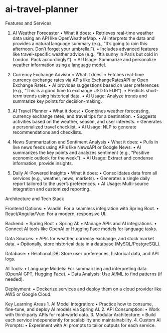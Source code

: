 # ai-travel-planner

Features and Services

1. AI Weather Forecaster
	•	What it does:
	•	Retrieves real-time weather data using an API like OpenWeatherMap.
	•	AI interprets the data and provides a natural language summary (e.g., “It’s going to rain this afternoon. Don’t forget your umbrella!”).
	•	Includes advanced features like travel-specific weather advice (e.g., “It’s sunny in Paris but cold in London. Pack accordingly!”).
	•	AI Usage: Summarize and personalize weather information using a language model.

2. Currency Exchange Advisor
	•	What it does:
	•	Fetches real-time currency exchange rates via APIs like ExchangeRatesAPI or Open Exchange Rates.
	•	AI provides suggestions based on user preferences (e.g., “This is a good time to exchange USD to EUR”).
	•	Predicts short-term trends using historical data.
	•	AI Usage: Analyze trends and summarize key points for decision-making.

3. AI Travel Planner
	•	What it does:
	•	Combines weather forecasting, currency exchange rates, and travel tips for a destination.
	•	Suggests activities based on the weather, season, and user interests.
	•	Generates a personalized travel checklist.
	•	AI Usage: NLP to generate recommendations and checklists.

4. News Summarization and Sentiment Analysis
	•	What it does:
	•	Pulls in live news feeds using APIs like NewsAPI or Google News.
	•	AI summarizes the key points and analyzes sentiment (e.g., “Positive economic outlook for the week”).
	•	AI Usage: Extract and condense information, provide insights.

5. Daily AI-Powered Insights
	•	What it does:
	•	Consolidates data from all services (e.g., weather, news, markets).
	•	Generates a single daily report tailored to the user’s preferences.
	•	AI Usage: Multi-source integration and customized reporting.

Architecture and Tech Stack

Frontend Options:
	•	Vaadin: For a seamless integration with Spring Boot.
	•	React/Angular/Vue: For a modern, responsive UI.

Backend:
	•	Spring Boot + Spring AI:
	•	Manage APIs and AI integrations.
	•	Connect AI tools like OpenAI or Hugging Face models for language tasks.

Data Sources:
	•	APIs for weather, currency exchange, and stock market data.
	•	Optionally, store historical data in a database (MySQL/PostgreSQL).

Database:
	•	Relational DB: Store user preferences, historical data, and API logs.

AI Tools:
	•	Language Models: For summarizing and interpreting data (OpenAI GPT, Hugging Face).
	•	Data Analysis: Use AI/ML to find patterns (if needed).

Deployment:
	•	Dockerize services and deploy them on a cloud provider like AWS or Google Cloud.

Key Learning Areas
	1.	AI Model Integration:
	•	Practice how to consume, fine-tune, and deploy AI models via Spring AI.
	2.	API Consumption:
	•	Work with third-party APIs for real-world data.
	3.	Modular Architecture:
	•	Build each service independently for scalability and maintainability.
	4.	Custom AI Prompts:
	•	Experiment with AI prompts to tailor outputs for each service.
